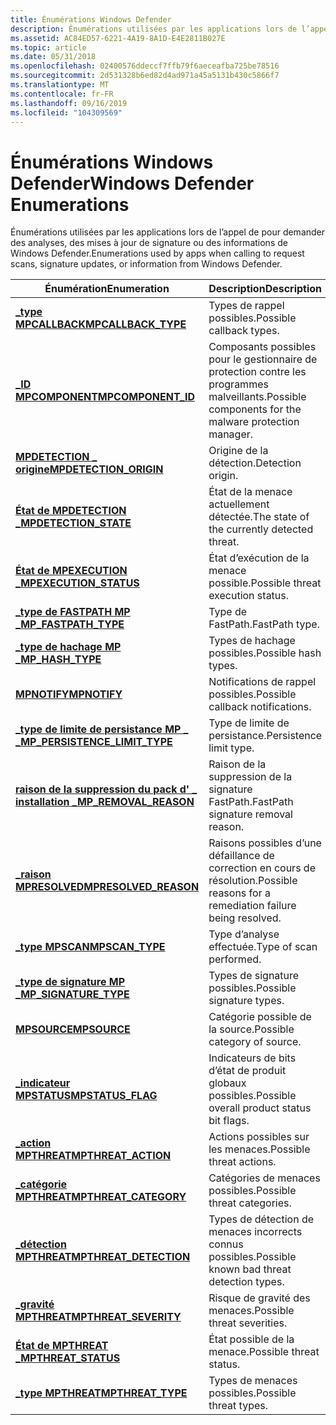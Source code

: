 ```yaml
---
title: Énumérations Windows Defender
description: Énumérations utilisées par les applications lors de l’appel de pour demander des analyses, des mises à jour de signature ou des informations de Windows Defender.
ms.assetid: AC84ED57-6221-4A19-8A1D-E4E2811B027E
ms.topic: article
ms.date: 05/31/2018
ms.openlocfilehash: 02400576ddeccf7ffb79f6aeceafba725be78516
ms.sourcegitcommit: 2d531328b6ed82d4ad971a45a5131b430c5866f7
ms.translationtype: MT
ms.contentlocale: fr-FR
ms.lasthandoff: 09/16/2019
ms.locfileid: "104309569"
---
```

# <a name="windows-defender-enumerations"></a><span data-ttu-id="c285c-103">Énumérations Windows Defender</span><span class="sxs-lookup"><span data-stu-id="c285c-103">Windows Defender Enumerations</span></span>

<span data-ttu-id="c285c-104">Énumérations utilisées par les applications lors de l’appel de pour demander des analyses, des mises à jour de signature ou des informations de Windows Defender.</span><span class="sxs-lookup"><span data-stu-id="c285c-104">Enumerations used by apps when calling to request scans, signature updates, or information from Windows Defender.</span></span>



| <span data-ttu-id="c285c-105">Énumération</span><span class="sxs-lookup"><span data-stu-id="c285c-105">Enumeration</span></span>                                                       | <span data-ttu-id="c285c-106">Description</span><span class="sxs-lookup"><span data-stu-id="c285c-106">Description</span></span>                                                           |
|-------------------------------------------------------------------|-----------------------------------------------------------------------|
| [<span data-ttu-id="c285c-107">**\_type MPCALLBACK**</span><span class="sxs-lookup"><span data-stu-id="c285c-107">**MPCALLBACK\_TYPE**</span></span>](mpcallback-type.md)                       | <span data-ttu-id="c285c-108">Types de rappel possibles.</span><span class="sxs-lookup"><span data-stu-id="c285c-108">Possible callback types.</span></span><br/>                                   |
| [<span data-ttu-id="c285c-109">**\_ID MPCOMPONENT**</span><span class="sxs-lookup"><span data-stu-id="c285c-109">**MPCOMPONENT\_ID**</span></span>](mpcomponent-id.md)                         | <span data-ttu-id="c285c-110">Composants possibles pour le gestionnaire de protection contre les programmes malveillants.</span><span class="sxs-lookup"><span data-stu-id="c285c-110">Possible components for the malware protection manager.</span></span><br/>    |
| [<span data-ttu-id="c285c-111">**MPDETECTION \_ origine**</span><span class="sxs-lookup"><span data-stu-id="c285c-111">**MPDETECTION\_ORIGIN**</span></span>](mpdetection-origin.md)                 | <span data-ttu-id="c285c-112">Origine de la détection.</span><span class="sxs-lookup"><span data-stu-id="c285c-112">Detection origin.</span></span><br/>                                          |
| [<span data-ttu-id="c285c-113">**État de MPDETECTION \_**</span><span class="sxs-lookup"><span data-stu-id="c285c-113">**MPDETECTION\_STATE**</span></span>](mpdetection-state.md)                   | <span data-ttu-id="c285c-114">État de la menace actuellement détectée.</span><span class="sxs-lookup"><span data-stu-id="c285c-114">The state of the currently detected threat.</span></span><br/>                |
| [<span data-ttu-id="c285c-115">**État de MPEXECUTION \_**</span><span class="sxs-lookup"><span data-stu-id="c285c-115">**MPEXECUTION\_STATUS**</span></span>](mpexecution-status.md)                 | <span data-ttu-id="c285c-116">État d’exécution de la menace possible.</span><span class="sxs-lookup"><span data-stu-id="c285c-116">Possible threat execution status.</span></span><br/>                          |
| [<span data-ttu-id="c285c-117">**\_type de FASTPATH MP \_**</span><span class="sxs-lookup"><span data-stu-id="c285c-117">**MP\_FASTPATH\_TYPE**</span></span>](mp-fastpath-type.md)                    | <span data-ttu-id="c285c-118">Type de FastPath.</span><span class="sxs-lookup"><span data-stu-id="c285c-118">FastPath type.</span></span><br/>                                             |
| [<span data-ttu-id="c285c-119">**\_type de hachage MP \_**</span><span class="sxs-lookup"><span data-stu-id="c285c-119">**MP\_HASH\_TYPE**</span></span>](mp-hash-type.md)                            | <span data-ttu-id="c285c-120">Types de hachage possibles.</span><span class="sxs-lookup"><span data-stu-id="c285c-120">Possible hash types.</span></span><br/>                                       |
| [<span data-ttu-id="c285c-121">**MPNOTIFY**</span><span class="sxs-lookup"><span data-stu-id="c285c-121">**MPNOTIFY**</span></span>](mpnotify.md)                                      | <span data-ttu-id="c285c-122">Notifications de rappel possibles.</span><span class="sxs-lookup"><span data-stu-id="c285c-122">Possible callback notifications.</span></span><br/>                           |
| [<span data-ttu-id="c285c-123">**\_type de limite de persistance MP \_ \_**</span><span class="sxs-lookup"><span data-stu-id="c285c-123">**MP\_PERSISTENCE\_LIMIT\_TYPE**</span></span>](mp-persistence-limit-type.md) | <span data-ttu-id="c285c-124">Type de limite de persistance.</span><span class="sxs-lookup"><span data-stu-id="c285c-124">Persistence limit type.</span></span><br/>                                    |
| [<span data-ttu-id="c285c-125">**raison de la suppression du pack d' \_ installation \_**</span><span class="sxs-lookup"><span data-stu-id="c285c-125">**MP\_REMOVAL\_REASON**</span></span>](mp-removal-reason.md)                  | <span data-ttu-id="c285c-126">Raison de la suppression de la signature FastPath.</span><span class="sxs-lookup"><span data-stu-id="c285c-126">FastPath signature removal reason.</span></span><br/>                         |
| [<span data-ttu-id="c285c-127">**\_raison MPRESOLVED**</span><span class="sxs-lookup"><span data-stu-id="c285c-127">**MPRESOLVED\_REASON**</span></span>](mpresolved-reason.md)                   | <span data-ttu-id="c285c-128">Raisons possibles d’une défaillance de correction en cours de résolution.</span><span class="sxs-lookup"><span data-stu-id="c285c-128">Possible reasons for a remediation failure being resolved.</span></span><br/> |
| [<span data-ttu-id="c285c-129">**\_type MPSCAN**</span><span class="sxs-lookup"><span data-stu-id="c285c-129">**MPSCAN\_TYPE**</span></span>](mpscan-type.md)                               | <span data-ttu-id="c285c-130">Type d’analyse effectuée.</span><span class="sxs-lookup"><span data-stu-id="c285c-130">Type of scan performed.</span></span><br/>                                    |
| [<span data-ttu-id="c285c-131">**\_type de signature MP \_**</span><span class="sxs-lookup"><span data-stu-id="c285c-131">**MP\_SIGNATURE\_TYPE**</span></span>](mp-signature-type.md)                  | <span data-ttu-id="c285c-132">Types de signature possibles.</span><span class="sxs-lookup"><span data-stu-id="c285c-132">Possible signature types.</span></span><br/>                                  |
| [<span data-ttu-id="c285c-133">**MPSOURCE**</span><span class="sxs-lookup"><span data-stu-id="c285c-133">**MPSOURCE**</span></span>](mpsource.md)                                      | <span data-ttu-id="c285c-134">Catégorie possible de la source.</span><span class="sxs-lookup"><span data-stu-id="c285c-134">Possible category of source.</span></span><br/>                               |
| [<span data-ttu-id="c285c-135">**\_indicateur MPSTATUS**</span><span class="sxs-lookup"><span data-stu-id="c285c-135">**MPSTATUS\_FLAG**</span></span>](mpstatus-flag.md)                           | <span data-ttu-id="c285c-136">Indicateurs de bits d’état de produit globaux possibles.</span><span class="sxs-lookup"><span data-stu-id="c285c-136">Possible overall product status bit flags.</span></span><br/>                 |
| [<span data-ttu-id="c285c-137">**\_action MPTHREAT**</span><span class="sxs-lookup"><span data-stu-id="c285c-137">**MPTHREAT\_ACTION**</span></span>](mpthreat-action.md)                       | <span data-ttu-id="c285c-138">Actions possibles sur les menaces.</span><span class="sxs-lookup"><span data-stu-id="c285c-138">Possible threat actions.</span></span><br/>                                   |
| [<span data-ttu-id="c285c-139">**\_catégorie MPTHREAT**</span><span class="sxs-lookup"><span data-stu-id="c285c-139">**MPTHREAT\_CATEGORY**</span></span>](mpthreat-category.md)                   | <span data-ttu-id="c285c-140">Catégories de menaces possibles.</span><span class="sxs-lookup"><span data-stu-id="c285c-140">Possible threat categories.</span></span><br/>                                |
| [<span data-ttu-id="c285c-141">**\_détection MPTHREAT**</span><span class="sxs-lookup"><span data-stu-id="c285c-141">**MPTHREAT\_DETECTION**</span></span>](mpthreat-detection.md)                 | <span data-ttu-id="c285c-142">Types de détection de menaces incorrects connus possibles.</span><span class="sxs-lookup"><span data-stu-id="c285c-142">Possible known bad threat detection types.</span></span><br/>                 |
| [<span data-ttu-id="c285c-143">**\_gravité MPTHREAT**</span><span class="sxs-lookup"><span data-stu-id="c285c-143">**MPTHREAT\_SEVERITY**</span></span>](mpthreat-severity.md)                   | <span data-ttu-id="c285c-144">Risque de gravité des menaces.</span><span class="sxs-lookup"><span data-stu-id="c285c-144">Possible threat severities.</span></span><br/>                                |
| [<span data-ttu-id="c285c-145">**État de MPTHREAT \_**</span><span class="sxs-lookup"><span data-stu-id="c285c-145">**MPTHREAT\_STATUS**</span></span>](mpthreat-status.md)                       | <span data-ttu-id="c285c-146">État possible de la menace.</span><span class="sxs-lookup"><span data-stu-id="c285c-146">Possible threat status.</span></span><br/>                                    |
| [<span data-ttu-id="c285c-147">**\_type MPTHREAT**</span><span class="sxs-lookup"><span data-stu-id="c285c-147">**MPTHREAT\_TYPE**</span></span>](mpthreat-type.md)                           | <span data-ttu-id="c285c-148">Types de menaces possibles.</span><span class="sxs-lookup"><span data-stu-id="c285c-148">Possible threat types.</span></span><br/>                                     |



 

 

 






